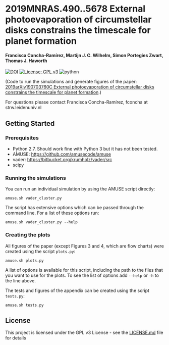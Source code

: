 # 2019MNRAS.490..5678 External photoevaporation of circumstellar disks constrains the timescale for planet formation
#### Francisca Concha-Ramírez, Martijn J. C. Wilhelm, Simon Portegies Zwart, Thomas J. Haworth
[![DOI](https://zenodo.org/badge/DOI/10.5281/zenodo.3537676.svg)](https://doi.org/10.5281/zenodo.3537676) [![License: GPL v3](https://img.shields.io/badge/License-GPL%20v3-blue.svg)](https://www.gnu.org/licenses/gpl-3.0) ![python](https://img.shields.io/badge/python-2.7-yellow.svg)

(Code to run the simulations and generate figures of the paper: [2019arXiv190703760C External photoevaporation of circumstellar disks constrains the timescale for planet formation](https://arxiv.org/abs/1907.03760).)

For questions please contact Francisca Concha-Ramírez, fconcha at strw.leidenuniv.nl

## Getting Started

### Prerequisites
* Python 2.7. Should work fine with Python 3 but it has not been tested.
* AMUSE: https://github.com/amusecode/amuse
* vader: https://bitbucket.org/krumholz/vader/src
* scipy

### Running the simulations

You can run an individual simulation by using the AMUSE script directly:

```
amuse.sh vader_cluster.py
```

The script has extensive options which can be passed through the command line. For a list of these options run:

```
amuse.sh vader_cluster.py --help
```

### Creating the plots

All figures of the paper (except Figures 3 and 4, which are flow charts) were created using the script ``plots.py``:

```
amuse.sh plots.py
```
A list of options is available for this script, including the path to the files that you want to use for the plots. To see the list of options add ```--help``` or ```-h``` to the line above.

The tests and figures of the appendix can be created using the script ``tests.py``:

```
amuse.sh tests.py
```

## License

This project is licensed under the GPL v3 License - see the [LICENSE.md](LICENSE.md) file for details
